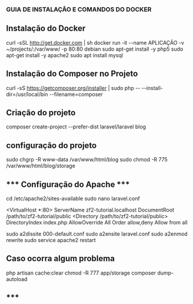 ### GUIA DE INSTALAÇÃO E COMANDOS DO DOCKER

## Instalação do Docker 


curl -sSL http://get.docker.com | sh
docker run -it --name APLICAÇÂO -v ~/projects/:/var/www/ -p 80:80 debian
sudo apt-get install -y php5
sudo apt-get install -y apache2
sudo apt install mysql


## Instalação do Composer no Projeto ##


curl -sS https://getcomposer.org/installer | sudo php -- --install-dir=/usr/local/bin --filename=composer



## Criação do projeto ##

composer create-project --prefer-dist laravel/laravel blog


## configuração do projeto 

sudo chgrp -R www-data /var/www/html/blog
sudo chmod -R 775 /var/www/html/blog/storage


## *** Configuração do Apache  ***

cd /etc/apache2/sites-available
sudo nano laravel.conf

 <VirtualHost *:80>
     ServerName zf2-tutorial.localhost
     DocumentRoot /path/to/zf2-tutorial/public
     <Directory /path/to/zf2-tutorial/public>
         DirectoryIndex index.php
         AllowOverride All
         Order allow,deny
         Allow from all
     </Directory>
 </VirtualHost>

sudo a2dissite 000-default.conf
sudo a2ensite laravel.conf
sudo a2enmod rewrite
sudo service apache2 restart



## Caso ocorra algum problema
php artisan cache:clear 
chmod -R 777 app/storage 
composer dump-autoload


## ***
